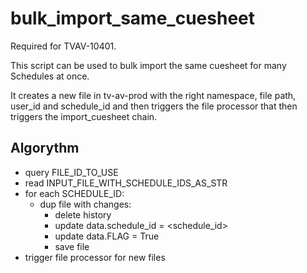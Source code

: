 # bulk_import_same_cuesheet

Required for TVAV-10401.

This script can be used to bulk import the same cuesheet
for many Schedules at once.

It creates a new file in tv-av-prod with the right
namespace, file path, user_id and schedule_id
and then triggers the file processor that then triggers
the import_cuesheet chain.


## Algorythm

- query FILE_ID_TO_USE
- read INPUT_FILE_WITH_SCHEDULE_IDS_AS_STR
- for each SCHEDULE_ID:
    - dup file with changes:
        - delete history
        - update data.schedule_id = <schedule_id>
        - update data.FLAG = True
        - save file
- trigger file processor for new files
